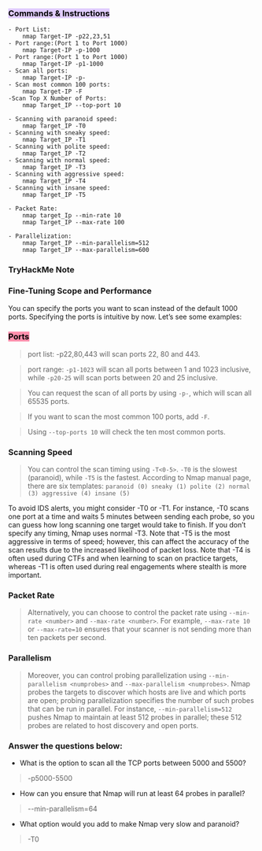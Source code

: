 ### <mark style="background: #D2B3FFA6;">Commands & Instructions</mark>

	- Port List:
		nmap Target-IP -p22,23,51
  	- Port range:(Port 1 to Port 1000)
		nmap Target-IP -p-1000
	- Port range:(Port 1 to Port 1000)
		nmap Target-IP -p1-1000
	- Scan all ports:
		nmap Target-IP -p-
	- Scan most common 100 ports:
		nmap Target-IP -F
	-Scan Top X Number of Ports:
		nmap Target_IP --top-port 10
		
	- Scanning with paranoid speed:
		nmap Target_IP -T0
	- Scanning with sneaky speed:
		nmap Target_IP -T1
	- Scanning with polite speed:
		nmap Target_IP -T2
	- Scanning with normal speed:
		nmap Target_IP -T3
	- Scanning with aggressive speed:
		nmap Target_IP -T4
	- Scanning with insane speed:
		nmap Target_IP -T5
		
	- Packet Rate:
		nmap target_Ip --min-rate 10
		nmap Target_IP --max-rate 100
		
	- Parallelization:
		nmap Target_IP --min-parallelism=512
		nmap Target_IP --max-parallelism=600



### TryHackMe Note

### Fine-Tuning Scope and Performance

You can specify the ports you want to scan instead of the default 1000 ports. Specifying the ports is intuitive by now. Let’s see some examples:
### <mark style="background: #FF5582A6;">Ports</mark>

>  port list: -p22,80,443 will scan ports 22, 80 and 443.
  
>  port range: `-p1-1023` will scan all ports between 1 and 1023 inclusive, while `-p20-25` will scan ports between 20 and 25 inclusive.

> You can request the scan of all ports by using `-p-`, which will scan all 65535 ports.

> If you want to scan the most common 100 ports, add `-F`.

> Using `--top-ports 10` will check the ten most common ports.


### Scanning Speed

> You can control the scan timing using `-T<0-5>`. `-T0` is the slowest (paranoid), while `-T5` is the fastest. According to Nmap manual page, there are six templates: 
	`paranoid (0)
	sneaky (1)
	polite (2)
	normal (3)
	aggressive (4)
	insane (5)`

To avoid IDS alerts, you might consider -T0 or -T1. For instance, -T0 scans one port at a time and waits 5 minutes between sending each probe, so you can guess how long scanning one target would take to finish. If you don’t specify any timing, Nmap uses normal -T3. Note that -T5 is the most aggressive in terms of speed; however, this can affect the accuracy of the scan results due to the increased likelihood of packet loss. Note that -T4 is often used during CTFs and when learning to scan on practice targets, whereas -T1 is often used during real engagements where stealth is more important.

### Packet Rate

>Alternatively, you can choose to control the packet rate using `--min-rate <number>` and `--max-rate <number>`. For example, `--max-rate 10` or `--max-rate=10` ensures that your scanner is not sending more than ten packets per second.


### Parallelism

> Moreover, you can control probing parallelization using `--min-parallelism <numprobes>` and `--max-parallelism <numprobes>`. Nmap probes the targets to discover which hosts are live and which ports are open; probing parallelization specifies the number of such probes that can be run in parallel. For instance, `--min-parallelism=512` pushes Nmap to maintain at least 512 probes in parallel; these 512 probes are related to host discovery and open ports.

### Answer the questions below:

- What is the option to scan all the TCP ports between 5000 and 5500? 
> -p5000-5500

- How can you ensure that Nmap will run at least 64 probes in parallel?
> --min-parallelism=64

- What option would you add to make Nmap very slow and paranoid?
> -T0
